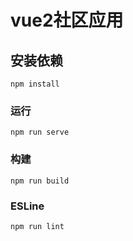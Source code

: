 # vue2社区应用

## 安装依赖
```
npm install
```

### 运行
```
npm run serve
```

### 构建
```
npm run build
```

### ESLine
```
npm run lint
```

